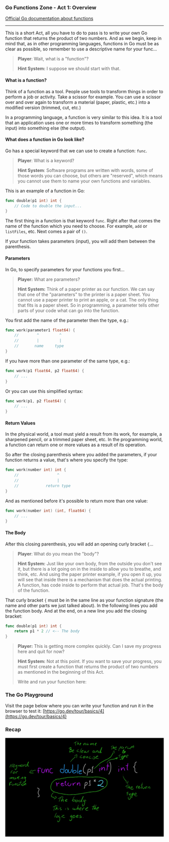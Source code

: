 ### Go Functions Zone - Act 1: Overview

[Official Go documentation about functions](https://go.dev/doc/effective_go#functions)
___

This is a short Act, all you have to do to pass is to write your own Go function that returns the product of two numbers. And as we begin, keep in mind that, as in other programming languages, functions in Go must be as clear as possible, so remember to use a descriptive name for your func...

> **Player**: Wait, what is a "function"?
>
> **Hint System:** I suppose we should start with that.

#### What is a function?

Think of a function as a tool. People use tools to transform things in order to perform a job or activity. Take a scissor for example. You can use a scissor over and over again to transform a material (paper, plastic, etc.) into a modified version (trimmed, cut, etc.)

In a programming language, a function is very similar to this idea. It is a tool that an application uses one or more times to transform something (the input) into something else (the output).

#### What does a function in Go look like?

Go has a special keyword that we can use to create a function: `func`.

> **Player**: What is a keyword?
>
> **Hint System**: Software programs are written with words, some of those words you can choose, but others are "reserved", which means you cannot use them to name your own functions and variables.

This is an example of a function in Go:

```go
func double(p1 int) int {
    // Code to double the input...
}
```

The first thing in a function is that keyword `func`. Right after that comes the name of the function which you need to choose. For example, `add` or `listFiles`, etc. Next comes a pair of `()`.

If your function takes parameters (input), you will add them between the parenthesis.

#### Parameters

In Go, to specify parameters for your functions you first...

> **Player:** What are parameters?
>
> **Hint System:** Think of a paper printer as our function. We can say that one of the "parameters" to the printer is a paper sheet. You cannot use a paper printer to print an apple, or a cat. The only thing that fits is a paper sheet. So in programming, a parameter tells other parts of your code what can go into the function.

You first add the name of the parameter then the type, e.g.:

```go
func work(parameter1 float64) {
    //        ^         ^
    //        |         |
    //       name     type
}
```

If you have more than one parameter of the same type, e.g.:

```go
func work(p1 float64, p2 float64) {
    // ...
}
```

Or you can use this simplified syntax:

```go
func work(p1, p2 float64) {
    // ...
}
```

#### Return Values

In the physical world, a tool must yield a result from its work, for example, a sharpened pencil, or a trimmed paper sheet, etc. In the programming world, a function can return one or more values as a result of its operation.

So after the closing parenthesis where you added the parameters, if your function returns a value, that's where you specify the type:

```go
func work(number int) int {
    //                 ^
    //                 |
    //            return type
}
```

And as mentioned before it's possible to return more than one value:

```go
func work(number int) (int, float64) {
    // ...
}
```

#### The Body

After this closing parenthesis, you will add an opening curly bracket `{`...

> **Player**: What do you mean the "body"?
>
> **Hint System:** Just like your own body, from the outside you don't see it, but there is a lot going on in the inside to allow you to breathe, and think, etc. And using the paper printer example, if you open it up, you will see that inside there is a mechanism that does the actual printing. A function, has code inside to perform that actual job. That's the body of the function.

That curly bracket `{` must be in the same line as your function signature (the name and other parts we just talked about). In the following lines you add the function body. And at the end, on a new line you add the closing bracket:

```go
func double(p1 int) int {
    return p1 * 2 // <-- The body
}
```

> **Player:** This is getting more complex quickly. Can I save my progress here and quit for now?
>
> **Hint System:** Not at this point. If you want to save your progress, you must first create a function that returns the product of two numbers as mentioned in the beginning of this Act.
>
> Write and run your function here:

### The Go Playground

Visit the page below where you can write your function and run it in the browser to test it: [https://go.dev/tour/basics/4](https://go.dev/tour/basics/4)

### Recap

![Go Function Parts](https://github.com/robwillup/mithrandir/blob/main/assets/images/go_functions_parts.jpeg?raw=true)

